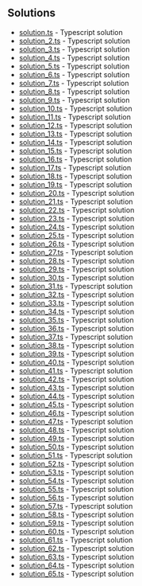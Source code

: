 

## Solutions

- [solution.ts](solution.ts) - Typescript solution
- [solution_2.ts](solution_2.ts) - Typescript solution
- [solution_3.ts](solution_3.ts) - Typescript solution
- [solution_4.ts](solution_4.ts) - Typescript solution
- [solution_5.ts](solution_5.ts) - Typescript solution
- [solution_6.ts](solution_6.ts) - Typescript solution
- [solution_7.ts](solution_7.ts) - Typescript solution
- [solution_8.ts](solution_8.ts) - Typescript solution
- [solution_9.ts](solution_9.ts) - Typescript solution
- [solution_10.ts](solution_10.ts) - Typescript solution
- [solution_11.ts](solution_11.ts) - Typescript solution
- [solution_12.ts](solution_12.ts) - Typescript solution
- [solution_13.ts](solution_13.ts) - Typescript solution
- [solution_14.ts](solution_14.ts) - Typescript solution
- [solution_15.ts](solution_15.ts) - Typescript solution
- [solution_16.ts](solution_16.ts) - Typescript solution
- [solution_17.ts](solution_17.ts) - Typescript solution
- [solution_18.ts](solution_18.ts) - Typescript solution
- [solution_19.ts](solution_19.ts) - Typescript solution
- [solution_20.ts](solution_20.ts) - Typescript solution
- [solution_21.ts](solution_21.ts) - Typescript solution
- [solution_22.ts](solution_22.ts) - Typescript solution
- [solution_23.ts](solution_23.ts) - Typescript solution
- [solution_24.ts](solution_24.ts) - Typescript solution
- [solution_25.ts](solution_25.ts) - Typescript solution
- [solution_26.ts](solution_26.ts) - Typescript solution
- [solution_27.ts](solution_27.ts) - Typescript solution
- [solution_28.ts](solution_28.ts) - Typescript solution
- [solution_29.ts](solution_29.ts) - Typescript solution
- [solution_30.ts](solution_30.ts) - Typescript solution
- [solution_31.ts](solution_31.ts) - Typescript solution
- [solution_32.ts](solution_32.ts) - Typescript solution
- [solution_33.ts](solution_33.ts) - Typescript solution
- [solution_34.ts](solution_34.ts) - Typescript solution
- [solution_35.ts](solution_35.ts) - Typescript solution
- [solution_36.ts](solution_36.ts) - Typescript solution
- [solution_37.ts](solution_37.ts) - Typescript solution
- [solution_38.ts](solution_38.ts) - Typescript solution
- [solution_39.ts](solution_39.ts) - Typescript solution
- [solution_40.ts](solution_40.ts) - Typescript solution
- [solution_41.ts](solution_41.ts) - Typescript solution
- [solution_42.ts](solution_42.ts) - Typescript solution
- [solution_43.ts](solution_43.ts) - Typescript solution
- [solution_44.ts](solution_44.ts) - Typescript solution
- [solution_45.ts](solution_45.ts) - Typescript solution
- [solution_46.ts](solution_46.ts) - Typescript solution
- [solution_47.ts](solution_47.ts) - Typescript solution
- [solution_48.ts](solution_48.ts) - Typescript solution
- [solution_49.ts](solution_49.ts) - Typescript solution
- [solution_50.ts](solution_50.ts) - Typescript solution
- [solution_51.ts](solution_51.ts) - Typescript solution
- [solution_52.ts](solution_52.ts) - Typescript solution
- [solution_53.ts](solution_53.ts) - Typescript solution
- [solution_54.ts](solution_54.ts) - Typescript solution
- [solution_55.ts](solution_55.ts) - Typescript solution
- [solution_56.ts](solution_56.ts) - Typescript solution
- [solution_57.ts](solution_57.ts) - Typescript solution
- [solution_58.ts](solution_58.ts) - Typescript solution
- [solution_59.ts](solution_59.ts) - Typescript solution
- [solution_60.ts](solution_60.ts) - Typescript solution
- [solution_61.ts](solution_61.ts) - Typescript solution
- [solution_62.ts](solution_62.ts) - Typescript solution
- [solution_63.ts](solution_63.ts) - Typescript solution
- [solution_64.ts](solution_64.ts) - Typescript solution
- [solution_65.ts](solution_65.ts) - Typescript solution
